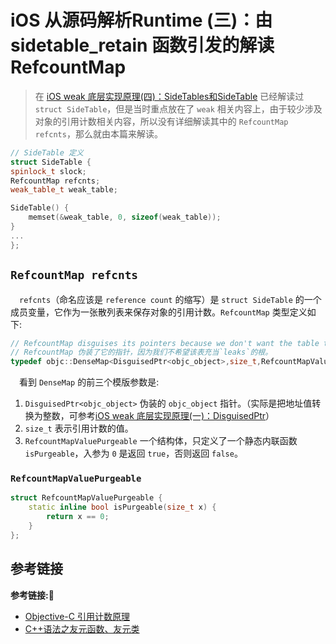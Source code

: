 # iOS 从源码解析Runtime (三)：由 sidetable_retain 函数引发的解读 RefcountMap   

> 在 [iOS weak 底层实现原理(四)：SideTables和SideTable](https://juejin.im/post/6865670937841238023) 已经解读过 `struct SideTable`，但是当时重点放在了 `weak` 相关内容上，由于较少涉及对象的引用计数相关内容，所以没有详细解读其中的 `RefcountMap refcnts`，那么就由本篇来解读。

```c++
// SideTable 定义
struct SideTable {
spinlock_t slock;
RefcountMap refcnts;
weak_table_t weak_table;

SideTable() {
    memset(&weak_table, 0, sizeof(weak_table));
}
...
};
```

##  `RefcountMap refcnts`
&emsp;`refcnts`（命名应该是 `reference count` 的缩写）是 `struct SideTable` 的一个成员变量，它作为一张散列表来保存对象的引用计数。`RefcountMap` 类型定义如下:
```c++
// RefcountMap disguises its pointers because we don't want the table to act as a root for `leaks`.
// RefcountMap 伪装了它的指针，因为我们不希望该表充当`leaks`的根。
typedef objc::DenseMap<DisguisedPtr<objc_object>,size_t,RefcountMapValuePurgeable> RefcountMap;
```
&emsp;看到 `DenseMap` 的前三个模版参数是: 
1. `DisguisedPtr<objc_object>` 伪装的 `objc_object` 指针。（实际是把地址值转换为整数，可参考[iOS weak 底层实现原理(一)：DisguisedPtr](https://juejin.im/post/6865468675940417550)）
2. `size_t` 表示引用计数的值。
3. `RefcountMapValuePurgeable` 一个结构体，只定义了一个静态内联函数 `isPurgeable`，入参为 `0` 是返回 `true`，否则返回 `false`。

### `RefcountMapValuePurgeable`
```c++
struct RefcountMapValuePurgeable {
    static inline bool isPurgeable(size_t x) {
        return x == 0;
    }
};
```


## 参考链接
**参考链接:🔗**
+ [Objective-C 引用计数原理](http://yulingtianxia.com/blog/2015/12/06/The-Principle-of-Refenrence-Counting/)
+ [C++语法之友元函数、友元类](https://ityongzhen.github.io/C++语法之友元函数、友元类.html/#more)
